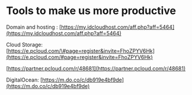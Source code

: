 # Tools to make us more productive

Domain and hosting : [https://my.idcloudhost.com/aff.php?aff=5464](https://my.idcloudhost.com/aff.php?aff=5464) 

Cloud Storage: [https://e.pcloud.com/\#page=register&invite=FhoZPYV6Hk](https://e.pcloud.com/#page=register&invite=FhoZPYV6Hk) 

[https://partner.pcloud.com/r/48681](https://partner.pcloud.com/r/48681) 

DigitalOcean: [https://m.do.co/c/db919e4bf9de](https://m.do.co/c/db919e4bf9de) 





